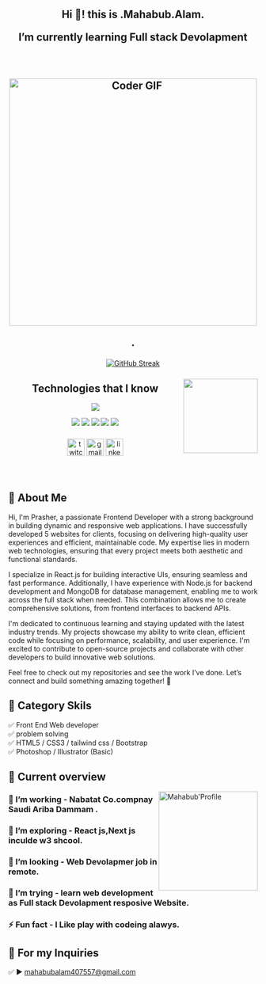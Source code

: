 <h2 align="center">Hi 👋! this is .Mahabub.Alam. 

I’m currently learning Full stack Devolapment 

<br/>
<br/>
 <img src="https://media.giphy.com/media/SWoSkN6DxTszqIKEqv/giphy.gif" alt="Coder GIF" width="500">

.</h2>



<div align="center">

</p>
  <a href="https://git.io/streak-stats"><img src="https://streak-stats.demolab.com?user=Mahabub2030&theme=dark&exclude_days=Mon" alt="GitHub Streak" /></a>
</div>

###

<img align="right" height="150" src ="C:\Users\Mahabub\Desktop\MAHABUB\img\support.png" />




 <h2 align="center"> Technologies that I know </h2>
<div id="user-content-toc">
 
</div>
<!--tech stack icons-->
<p align="center">
  <a href="https://skillicons.dev">
    <img src="https://skillicons.dev/icons?i=html,css,mongodb,figma,firebase,github,js,nodejs,vscode&perline=9" />
   
  </a>

</p>

<div align="center">
 <img src="https://github.com/mir-hussain/mir-hussain/blob/main/images/icons/react.png"/>
   <img src="https://skillicons.dev/icons?i=nextjs&perline=9" />
 <img src="https://github.com/mir-hussain/mir-hussain/blob/main/images/icons/express.png"/>
<img src="https://github.com/mir-hussain/mir-hussain/blob/main/images/icons/tailwind.png"/>
<img src="https://github.com/mir-hussain/mir-hussain/blob/main/images/icons/Bootsrap.png"/>

</div>

###

<div align="center">
  <img src="https://img.shields.io/static/v1?message=Twitch&logo=twitch&label=&color=9146FF&logoColor=white&labelColor=&style=for-the-badge" height="35" alt="twitch logo"  />
  <img src="https://img.shields.io/static/v1?message=Gmail&logo=gmail&label=&color=D14836&logoColor=white&labelColor=&style=for-the-badge" height="35" alt="gmail logo"  />
  <img src="https://img.shields.io/static/v1?message=LinkedIn&logo=linkedin&label=&color=0077B5&logoColor=white&labelColor=&style=for-the-badge" height="35" alt="linkedin logo"  />
</div>

###

<br clear="both" align="center">

## 🚀 About Me
Hi, I'm Prasher, a passionate Frontend Developer with a strong background in building dynamic and responsive web applications. I have successfully developed 5 websites for clients, focusing on delivering high-quality user experiences and efficient, maintainable code. My expertise lies in modern web technologies, ensuring that every project meets both aesthetic and functional standards.

I specialize in React.js for building interactive UIs, ensuring seamless and fast performance. Additionally, I have experience with Node.js for backend development and MongoDB for database management, enabling me to work across the full stack when needed. This combination allows me to create comprehensive solutions, from frontend interfaces to backend APIs.

I'm dedicated to continuous learning and staying updated with the latest industry trends. My projects showcase my ability to write clean, efficient code while focusing on performance, scalability, and user experience. I'm excited to contribute to open-source projects and collaborate with other developers to build innovative web solutions.

Feel free to check out my repositories and see the work I’ve done. Let’s connect and build something amazing together! 🚀

## 🚀 Category Skils
✅ Front End Web developer <br> 
✅ problem solving  <br>
✅ HTML5 / CSS3 / tailwind css / Bootstrap <br>
✅ Photoshop / Illustrator (Basic) <br>
###
## :eyes: Current overview

<div align="left">
<a href="https://app.daily.dev/mir"><img align="right" src="https://github.com/" width="200" alt="Mahabub'Profile"/></a>
</div>

### 🔭 I’m working -  Nabatat Co.compnay Saudi Ariba Dammam . 
### 🌱 I’m exploring - React js,Next js inculde w3 shcool. 
### 👯 I’m looking - Web Devolapmer job in remote. 
### 🤔 I’m trying -  learn web development as Full stack Devolapment resposive Website. 
### ⚡ Fun fact - I Like play with codeing alawys.

## 📧 For my  Inquiries 
✅  ► mahabubalam407557@gmail.com

